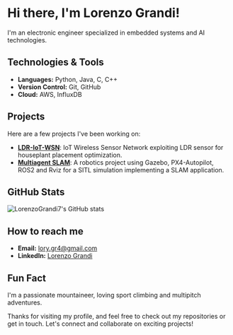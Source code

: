 # Hi there, I'm Lorenzo Grandi!

I'm an electronic engineer specialized in embedded systems and AI technologies.

## Technologies & Tools

- **Languages:** Python, Java, C, C++
- **Version Control:** Git, GitHub
- **Cloud:** AWS, InfluxDB

## Projects

Here are a few projects I've been working on:

- [**LDR-IoT-WSN**](https://github.com/LorenzoGrandi7/LDR-IoT-WSN): IoT  Wireless Sensor Network exploiting LDR sensor for houseplant placement optimization.
- [**Multiagent SLAM**](https://github.com/LorenzoGrandi7/Multi-agent-SITL-SLAM): A robotics project using Gazebo, PX4-Autopilot, ROS2 and Rviz for a SITL simulation implementing a SLAM application.

## GitHub Stats

![LorenzoGrandi7's GitHub stats](https://github-readme-stats.vercel.app/api?username=LorenzoGrandi7&show_icons=true&theme=radical)

## How to reach me

- **Email:** [lory.gr4@gmail.com](mailto:lory.gr4@gmail.com)
- **LinkedIn:** [Lorenzo Grandi](https://www.linkedin.com/in/lorenzo-grandi-7920b2328)

## Fun Fact

I'm a passionate mountaineer, loving sport climbing and multipitch adventures.

Thanks for visiting my profile, and feel free to check out my repositories or get in touch. Let's connect and collaborate on exciting projects!
